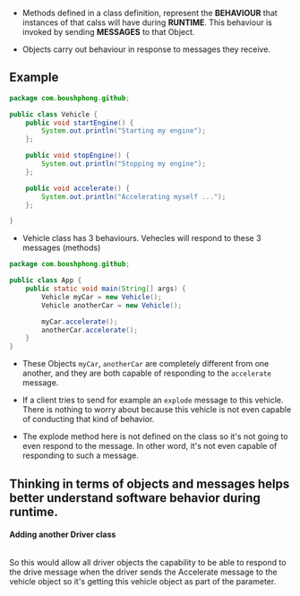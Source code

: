 - Methods defined in a class definition, represent the **BEHAVIOUR** that instances of that calss will have during **RUNTIME**. This behaviour is invoked by sending **MESSAGES** to that Object.

- Objects carry out behaviour in response to messages they receive.

## Example
```java
package com.boushphong.github;

public class Vehicle {
    public void startEngine() {
        System.out.println("Starting my engine");
    };

    public void stopEngine() {
        System.out.println("Stopping my engine");
    };

    public void accelerate() {
        System.out.println("Accelerating myself ...");
    };

}
```
- Vehicle class has 3 behaviours. Vehecles will respond to these 3 messages (methods)

```java
package com.boushphong.github;

public class App {
    public static void main(String[] args) {
        Vehicle myCar = new Vehicle();
        Vehicle anotherCar = new Vehicle();

        myCar.accelerate();
        anotherCar.accelerate();
    }
}
```

- These Objects `myCar`, `anotherCar` are completely different from one another, and they are both capable of responding to the `accelerate` message.

- If a client tries to send for example an `explode` message to this vehicle. There is nothing to worry about because this vehicle is not even capable of conducting that kind of behavior. 
- The explode method here is not defined on the class so it's not going to even respond to the message. In other word, it's not even capable of responding to such a message.

## Thinking in terms of objects and messages helps better understand software behavior during runtime.

#### Adding another Driver class
```

```
So this would allow all driver objects the capability to be able to respond to the drive message when the driver sends the Accelerate message to the vehicle object so it's getting this vehicle object as part of the parameter.
